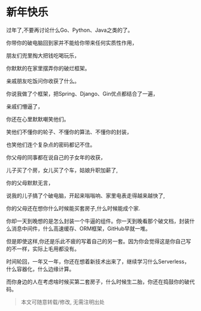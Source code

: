 # 新年快乐

过年了,不要再讨论什么Go、Python、Java之类的了。

你带你的破电脑回到家并不能给你带来任何实质性作用，

朋友们兜里掏大把钱吃喝玩乐，

你默默的在家里摆弄你的破烂框架。

亲戚朋友吃饭问你收获了什么。

你说我做了个框架，把Spring、Django、Gin优点都结合了一遍，

亲戚们懵逼了，

你还在心里默默嘲笑他们。

笑他们不懂你的轮子、不懂你的算法、不懂你的封装，

也笑他们连个复杂点的密码都记不住。

你父母的同事都在说自己的子女年的收获，

儿子买了个房，女儿买了个车，姑娘升职加薪了,

你的父母默默无言，

说我的儿子搞了个破电脑，开起来嗡嗡响、家里电表走得越来越快了,

你的父母还在想你什么时候能买套房子,什么时候能成个家.

你却一天到晚想的是怎么封装一个牛逼的组件。你一天到晚看那个破文档，封装什么消息中间件，什么高速缓存、ORM框架，GitHub早就一堆。

但是即使这样,你还是乐此不疲的写着自己的另一套。因为你会觉得这是你自己写的不一样，实际上毛用都没有。

时间轮回，一年又一年，你还在想着新技术出来了，继续学习什么Serverless，什么容器化，什么边缘计算。

而你身边的人在考虑啥时候买第二套房子，什么时候生二胎，你还在捣鼓你的破代码。

> 本文可随意转载/修改, 无需注明出处

<nocopyright value="true"></nocopyright>
